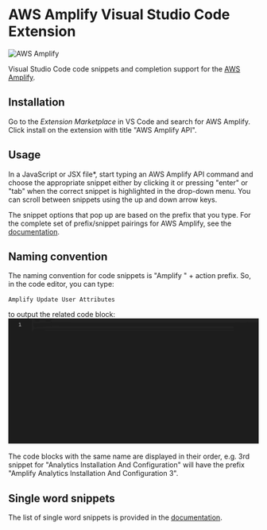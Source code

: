 
# AWS Amplify Visual Studio Code Extension

<img src="https://s3.amazonaws.com/aws-mobile-hub-images/aws-amplify-logo.png" alt="AWS Amplify" width="550" >

Visual Studio Code code snippets and completion support for the [AWS Amplify](https://aws.github.io/aws-amplify).

## Installation

Go to the *Extension Marketplace* in VS Code and search for AWS Amplify. Click install on the extension with title "AWS Amplify API".

## Usage

In a JavaScript or JSX file*, start typing an AWS Amplify API command and choose the appropriate snippet either by clicking it or pressing "enter" or "tab" when the correct snippet is highlighted in the drop-down menu. You can scroll between snippets using the up and down arrow keys.

The snippet options that pop up are based on the prefix that you type. For the complete set of prefix/snippet pairings for AWS Amplify, see the [documentation](https://github.com/aws-amplify/amplify-js/wiki/VS-Code-Snippet-Extension#full-code-block-snippet-documentation). 

## Naming convention

The naming convention for code snippets is "Amplify " + action prefix. So, in the code editor, you can type:
```
Amplify Update User Attributes
```
to output the related code block:
![Alt Text](gifs/update_endpoint_example.gif)

The code blocks with the same name are displayed in their order, e.g. 3rd snippet for "Analytics Installation And Configuration" will have the prefix "Amplify Analytics Installation And Configuration 3".

## Single word snippets

The list of single word snippets is provided in the [documentation](https://github.com/aws-amplify/amplify-js/wiki/VS-Code-Snippet-Extension#single-word-snippet-documentation).
